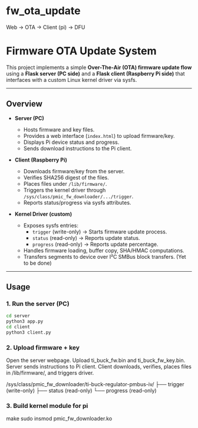 # fw_ota_update
Web -> OTA -> Client (pi) -> DFU

# Firmware OTA Update System

This project implements a simple **Over-The-Air (OTA) firmware update flow** using a **Flask server (PC side)** and a **Flask client (Raspberry Pi side)** that interfaces with a custom Linux kernel driver via sysfs.

---

##  Overview

- **Server (PC)**  
  - Hosts firmware and key files.  
  - Provides a web interface (`index.html`) to upload firmware/key.  
  - Displays Pi device status and progress.  
  - Sends download instructions to the Pi client.

- **Client (Raspberry Pi)**  
  - Downloads firmware/key from the server.  
  - Verifies SHA256 digest of the files.  
  - Places files under `/lib/firmware/`.  
  - Triggers the kernel driver through `/sys/class/pmic_fw_downloader/.../trigger`.  
  - Reports status/progress via sysfs attributes.

- **Kernel Driver (custom)**  
  - Exposes sysfs entries:
    - `trigger` (write-only) → Starts firmware update process.  
    - `status` (read-only) → Reports update status.  
    - `progress` (read-only) → Reports update percentage.  
  - Handles firmware loading, buffer copy, SHA/HMAC computations.  
  - Transfers segments to device over I²C SMBus block transfers. (Yet to be done)

---
##  Usage

### 1. Run the server (PC)
```bash
cd server
python3 app.py
cd client
python3 client.py
```

### 2. Upload firmware + key

Open the server webpage.
Upload ti_buck_fw.bin and ti_buck_fw_key.bin.
Server sends instructions to Pi client.
Client downloads, verifies, places files in /lib/firmware/, and triggers driver.

/sys/class/pmic_fw_downloader/ti-buck-regulator-pmbus-iv/
├── trigger   (write-only)
├── status    (read-only)
└── progress  (read-only)

### 3. Build kernel module for pi
make
sudo insmod pmic_fw_downloader.ko


